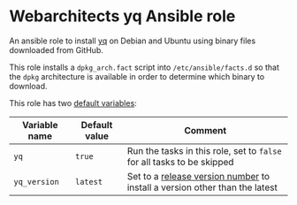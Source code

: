 # Webarchitects yq Ansible role

An ansible role to install [yq](https://github.com/mikefarah/yq) on Debian and Ubuntu using binary files downloaded from GitHub.

This role installs a `dpkg_arch.fact` script into `/etc/ansible/facts.d` so that the `dpkg` architecture is available in order to determine which binary to download.

This role has two [default variables](defaults/main.yml):

| Variable name | Default value | Comment                                                                                                                |
|---------------|---------------|------------------------------------------------------------------------------------------------------------------------|
| `yq`          | `true`        | Run the tasks in this role, set to `false` for all tasks to be skipped                                                 |
| `yq_version`  | `latest`      | Set to a [release version number](https://github.com/mikefarah/yq/releases) to install a version other than the latest |

